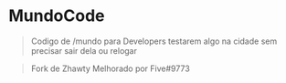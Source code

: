 # MundoCode

> Codigo de /mundo para Developers testarem algo na cidade sem precisar sair dela ou relogar

> Fork de Zhawty Melhorado por Five#9773
